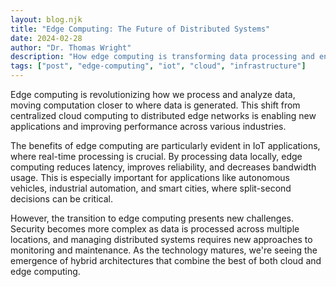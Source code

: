 ```yaml
---
layout: blog.njk
title: "Edge Computing: The Future of Distributed Systems"
date: 2024-02-28
author: "Dr. Thomas Wright"
description: "How edge computing is transforming data processing and enabling new applications in IoT, AI, and real-time analytics."
tags: ["post", "edge-computing", "iot", "cloud", "infrastructure"]
---
```


Edge computing is revolutionizing how we process and analyze data, moving computation closer to where data is generated. This shift from centralized cloud computing to distributed edge networks is enabling new applications and improving performance across various industries.

The benefits of edge computing are particularly evident in IoT applications, where real-time processing is crucial. By processing data locally, edge computing reduces latency, improves reliability, and decreases bandwidth usage. This is especially important for applications like autonomous vehicles, industrial automation, and smart cities, where split-second decisions can be critical.

However, the transition to edge computing presents new challenges. Security becomes more complex as data is processed across multiple locations, and managing distributed systems requires new approaches to monitoring and maintenance. As the technology matures, we're seeing the emergence of hybrid architectures that combine the best of both cloud and edge computing.
